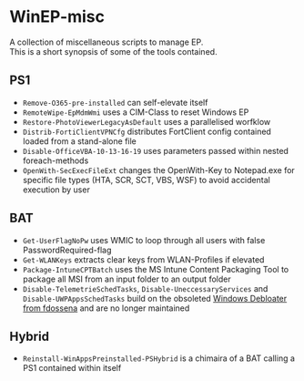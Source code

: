 # WinEP-misc

A collection of miscellaneous scripts to manage EP.  
This is a short synopsis of some of the tools contained.

## PS1

- `Remove-O365-pre-installed` can self-elevate itself
- `RemoteWipe-EpMdmWmi` uses a CIM-Class to reset Windows EP
- `Restore-PhotoViewerLegacyAsDefault` uses a parallelised worfklow
- `Distrib-FortiClientVPNCfg` distributes FortClient config contained loaded from a stand-alone file
- `Disable-OfficeVBA-10-13-16-19` uses parameters passed within nested foreach-methods 
- `OpenWith-SecExecFileExt` changes the OpenWith-Key to Notepad.exe for specific file types (HTA, SCR, SCT, VBS, WSF) to avoid accidental execution by user

## BAT

- `Get-UserFlagNoPw` uses WMIC to loop through all users with false PasswordRequired-flag
- `Get-WLANKeys` extracts clear keys from WLAN-Profiles if elevated
- `Package-IntuneCPTBatch` uses the MS Intune Content Packaging Tool to package all MSI from an input folder to an output folder
- `Disable-TelemetrieSchedTasks`, `Disable-UneccessaryServices` and `Disable-UWPAppsSchedTasks` build on the obsoleted [Windows Debloater from fdossena](https://fdossena.com/?p=w10debotnet/index_1903.frag) and are no longer maintained

## Hybrid

- `Reinstall-WinAppsPreinstalled-PSHybrid` is a chimaira of a BAT calling a PS1 contained within itself
